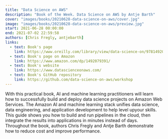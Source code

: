 ```yaml
---
title: "Data Science on AWS"
description: "Book of the Week. Data Science on AWS by Antje Barth"
cover: "images/books/20210628-data-science-on-aws/cover.jpg"
image: "images/books/20210628-data-science-on-aws/preview.jpg"
start: 2021-06-28 00:00:00
end: 2021-07-02 22:59:58
authors: [Chris Fregly, antjebarth]
links: 
  - text: Book's page
    link: https://www.oreilly.com/library/view/data-science-on/9781492079385/
  - text: Book's page on Amazon
    link: https://www.amazon.com/dp/1492079391/
  - text: Book's website
    link: https://www.datascienceonaws.com/
  - text: Book's GitHub repository
    link: https://github.com/data-science-on-aws/workshop
---
```


With this practical book, AI and machine learning practitioners will learn how to successfully
build and deploy data science projects on Amazon Web Services. The Amazon AI and machine learning
stack unifies data science, data engineering, and application development to help level upyour skills.
This guide shows you how to build and run pipelines in the cloud, then integrate the results into
applications in minutes instead of days. Throughout the book, authors Chris Fregly and Antje Barth
demonstrate how to reduce cost and improve performance.

